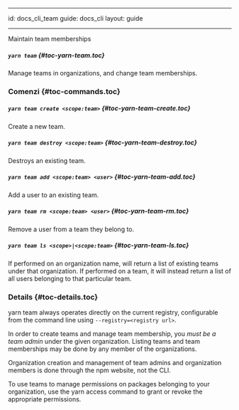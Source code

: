 * * *

id: docs_cli_team guide: docs_cli layout: guide

* * *

<p class="lead">Maintain team memberships</p>

##### `yarn team` [](#toc-yarn-team){#toc-yarn-team.toc}

Manage teams in organizations, and change team memberships.

### Comenzi [](#toc-commands){#toc-commands.toc}

##### `yarn team create <scope:team>` [](#toc-yarn-team-create){#toc-yarn-team-create.toc}

Create a new team.

##### `yarn team destroy <scope:team>` [](#toc-yarn-team-destroy){#toc-yarn-team-destroy.toc}

Destroys an existing team.

##### `yarn team add <scope:team> <user>` [](#toc-yarn-team-add){#toc-yarn-team-add.toc}

Add a user to an existing team.

##### `yarn team rm <scope:team> <user>` [](#toc-yarn-team-rm){#toc-yarn-team-rm.toc}

Remove a user from a team they belong to.

##### `yarn team ls <scope>|<scope:team>` [](#toc-yarn-team-ls){#toc-yarn-team-ls.toc}

If performed on an organization name, will return a list of existing teams under that organization. If performed on a team, it will instead return a list of all users belonging to that particular team.

### Details [](#toc-details){#toc-details.toc}

yarn team always operates directly on the current registry, configurable from the command line using `--registry=<registry url>`.

In order to create teams and manage team membership, you *must be a team admin* under the given organization. Listing teams and team memberships may be done by any member of the organizations.

Organization creation and management of team admins and organization members is done through the npm website, not the CLI.

To use teams to manage permissions on packages belonging to your organization, use the yarn access command to grant or revoke the appropriate permissions.